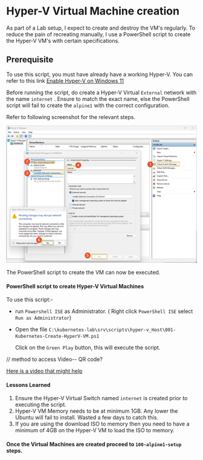 # Hyper-V Virtual Machine creation


As part of a Lab setup, I expect to create and destroy the VM's regularly.
To reduce the pain of recreating manually, I use a PowerShell script to create the Hyper-V VM's with certain specifications.

## Prerequisite
To use this script, you must have already have a working Hyper-V. You can refer to this link [Enable Hyper-V on Windows 11](https://techcommunity.microsoft.com/t5/educator-developer-blog/step-by-step-enabling-hyper-v-for-use-on-windows-11/ba-p/3745905)

Before running the script, do create a Hyper-V Virtual `External` network with the name `internet` . Ensure to match the exact name, else the PowerShell script will fail to create the `alpine1` with the correct configuration.

Refer to following screenshot for the relevant steps.

![004-01-Hyper-V-create-network](./../screenshots/004-01-Hyper-V-create-network.png) 

The PowerShell script to create the VM can now be executed.

#### PowerShell script to create Hyper-V Virtual Machines

To use this script:-
- run `Powershell ISE` as Administrator. ( Right click `PowerShell ISE` select `Run as Administrator`)

- Open the file `C:\kubernetes-lab\srv\scripts\hyper-v_Host\001-Kubernetes-Create-HyperV-VM.ps1`

  Click on the `Green Play` button, this will execute the script.

// method to access Video-- QR code?

[Here is a video that might help](https://clipchamp.com/watch/EYzyfDZUGRv)

#### Lessons Learned

1. Ensure the Hyper-V Virtual Switch named `internet` is created prior to executing the script. 
2. Hyper-V VM Memory needs to be at minimum 1GB. Any lower the Ubuntu will fail to install. Wasted a few days to catch this. 
3. If you are using the download ISO to memory then you need to have a minimum of 4GB on the Hyper-V VM  to load the ISO to memory. 

#### Once the Virtual Machines are created proceed to `100-alpine1-setup` steps.
